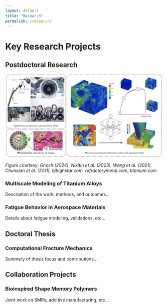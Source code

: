 ```yaml
---
layout: default
title: "Research"
permalink: /research/
---
```



<h1> Key Research Projects </h1>

<section class="research-section">
  <h2>Postdoctoral Research</h2>

  <img src="Photos/PostdocOverview.png" alt="Overview of postdoctoral research" class="research-image">
  <p class="figure-caption"><em>Figure courtesy: Ghosh (2024), Nikitin et al. (2023), Wang et al. (2021), Chunxian et al. (2011), bjhighstar.com, refractorymetal.com, titanium.com</em></p>

  <div class="research-subsection">
    <h3>Multiscale Modeling of Titanium Alloys</h3>
    <p>Description of the work, methods, and outcomes...</p>
  </div>
  <div class="research-subsection">
    <h3>Fatigue Behavior in Aerospace Materials</h3>
    <p>Details about fatigue modeling, validations, etc...</p>
  </div>
</section>

<section class="research-section">
  <h2>Doctoral Thesis</h2>
  <div class="research-subsection">
    <h3>Computational Fracture Mechanics</h3>
    <p>Summary of thesis focus and contributions...</p>
  </div>
</section>

<section class="research-section">
  <h2>Collaboration Projects</h2>
  <div class="research-subsection">
    <h3>Bioinspired Shape Memory Polymers</h3>
    <p>Joint work on SMPs, additive manufacturing, etc...</p>
  </div>
</section>